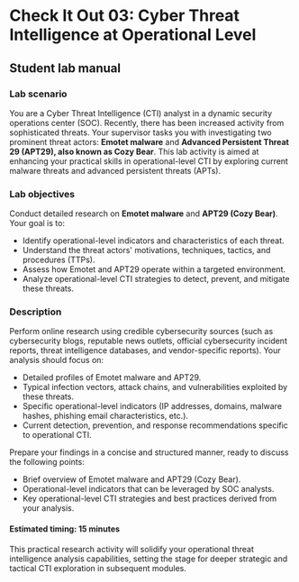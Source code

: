
# Check It Out 03: Cyber Threat Intelligence at Operational Level

## Student lab manual

### Lab scenario

You are a Cyber Threat Intelligence (CTI) analyst in a dynamic security operations center (SOC). Recently, there has been increased activity from sophisticated threats. Your supervisor tasks you with investigating two prominent threat actors: **Emotet malware** and **Advanced Persistent Threat 29 (APT29), also known as Cozy Bear**. This lab activity is aimed at enhancing your practical skills in operational-level CTI by exploring current malware threats and advanced persistent threats (APTs).

### Lab objectives

Conduct detailed research on **Emotet malware** and **APT29 (Cozy Bear)**. Your goal is to:

- Identify operational-level indicators and characteristics of each threat.
- Understand the threat actors' motivations, techniques, tactics, and procedures (TTPs).
- Assess how Emotet and APT29 operate within a targeted environment.
- Analyze operational-level CTI strategies to detect, prevent, and mitigate these threats.

### Description

Perform online research using credible cybersecurity sources (such as cybersecurity blogs, reputable news outlets, official cybersecurity incident reports, threat intelligence databases, and vendor-specific reports). Your analysis should focus on:

- Detailed profiles of Emotet malware and APT29.
- Typical infection vectors, attack chains, and vulnerabilities exploited by these threats.
- Specific operational-level indicators (IP addresses, domains, malware hashes, phishing email characteristics, etc.).
- Current detection, prevention, and response recommendations specific to operational CTI.

Prepare your findings in a concise and structured manner, ready to discuss the following points:

- Brief overview of Emotet malware and APT29 (Cozy Bear).
- Operational-level indicators that can be leveraged by SOC analysts.
- Key operational-level CTI strategies and best practices derived from your analysis.

#### Estimated timing: 15 minutes

This practical research activity will solidify your operational threat intelligence analysis capabilities, setting the stage for deeper strategic and tactical CTI exploration in subsequent modules. 
